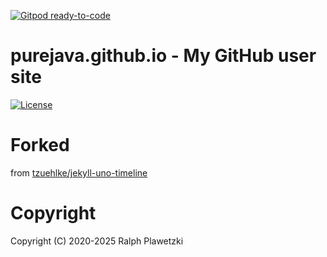 [![Gitpod ready-to-code](https://img.shields.io/badge/Gitpod-ready--to--code-blue?logo=gitpod)](https://gitpod.io/#https://github.com/purejava/purejava.github.io)

# purejava.github.io - My GitHub user site
[![License](https://img.shields.io/github/license/purejava/purejava.github.io.svg)](https://github.com/purejava/purejava.github.io/blob/master/LICENSE)

# Forked
from [tzuehlke/jekyll-uno-timeline](https://github.com/tzuehlke/jekyll-uno-timeline)

# Copyright
Copyright (C) 2020-2025 Ralph Plawetzki
